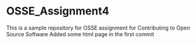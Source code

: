 # OSSE_Assignment4
This is a sample repository for OSSE assignment for Contributing to Open Source Software
Added some html page in the first commit
